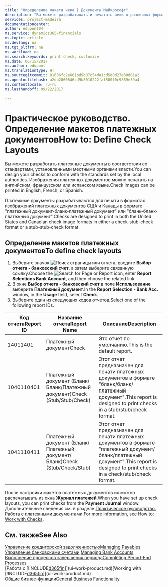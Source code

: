 ```yaml
---
title: "Определение макета чека | Документы Майкрософт"
description: "Вы можете разрабатывать и печатать чеки в различных форматах, чтобы они соответствовали определенным стандартам."
services: project-madeira
documentationcenter: 
author: edupont04
ms.service: dynamics365-financials
ms.topic: article
ms.devlang: na
ms.tgt_pltfrm: na
ms.workload: na
ms.search.keywords: print check, customize
ms.date: 06/15/2017
ms.author: edupont
ms.translationtype: HT
ms.sourcegitcommit: 81636fc2e661bd9b07c54da1cd5d0d27e30d01a2
ms.openlocfilehash: a2db2860846cd9b8010222faf580f0c9889e39a4
ms.contentlocale: ru-ru
ms.lasthandoff: 09/22/2017

---
```

# <a name="how-to-define-check-layouts"></a><span data-ttu-id="1f42a-103">Практическое руководство. Определение макетов платежных документов</span><span class="sxs-lookup"><span data-stu-id="1f42a-103">How to: Define Check Layouts</span></span>
<span data-ttu-id="1f42a-104">Вы можете разработать платежные документы в соответствии со стандартами, установленными местными органами власти.</span><span class="sxs-lookup"><span data-stu-id="1f42a-104">You can design your checks to conform with the standards set by the local authorities.</span></span> <span data-ttu-id="1f42a-105">Изображения платежных документов можно печатать на английском, французском или испанском языке.</span><span class="sxs-lookup"><span data-stu-id="1f42a-105">Check images can be printed in English, French, or Spanish.</span></span>

<span data-ttu-id="1f42a-106">Платежные документы разрабатываются для печати в форматах изображений платежных документов США и Канады в формате "платежный документ-бланк-платежный документ" или "бланк-бланк-платежный документ".</span><span class="sxs-lookup"><span data-stu-id="1f42a-106">Checks are designed to print in both the United States and Canadian check image formats in either a check-stub-check format or a stub-stub-check format.</span></span>

## <a name="to-define-check-layouts"></a><span data-ttu-id="1f42a-107">Определение макетов платежных документов</span><span class="sxs-lookup"><span data-stu-id="1f42a-107">To define check layouts</span></span>
1. <span data-ttu-id="1f42a-108">Выберите значок ![Поиск страницы или отчета](media/ui-search/search_small.png "Значок поиска страницы или отчета"), введите **Выбор отчета - банковский счет**, а затем выберите связанную ссылку.</span><span class="sxs-lookup"><span data-stu-id="1f42a-108">Choose the ![Search for Page or Report](media/ui-search/search_small.png "Search for Page or Report icon") icon, enter **Report Selections Bank Account**, and then choose the related link.</span></span>
2. <span data-ttu-id="1f42a-109">В окне **Выбор отчета - банковский счет** в поле **Использование** выберите **Платежный документ**.</span><span class="sxs-lookup"><span data-stu-id="1f42a-109">In the **Report Selection - Bank Acc.** window, in the **Usage** field, select **Check**.</span></span>
3. <span data-ttu-id="1f42a-110">Выберите один из следующих кодов отчетов.</span><span class="sxs-lookup"><span data-stu-id="1f42a-110">Select one of the following report IDs.</span></span>

| <span data-ttu-id="1f42a-111">Код отчета</span><span class="sxs-lookup"><span data-stu-id="1f42a-111">Report ID</span></span> | <span data-ttu-id="1f42a-112">Название отчета</span><span class="sxs-lookup"><span data-stu-id="1f42a-112">Report Name</span></span> | <span data-ttu-id="1f42a-113">Описание</span><span class="sxs-lookup"><span data-stu-id="1f42a-113">Description</span></span> |
| --- | --- | --- |
| <span data-ttu-id="1f42a-114">1401</span><span class="sxs-lookup"><span data-stu-id="1f42a-114">1401</span></span> |<span data-ttu-id="1f42a-115">Платежный документ</span><span class="sxs-lookup"><span data-stu-id="1f42a-115">Check</span></span> |<span data-ttu-id="1f42a-116">Это отчет по умолчанию.</span><span class="sxs-lookup"><span data-stu-id="1f42a-116">This is the default report.</span></span> |
| <span data-ttu-id="1f42a-117">10401</span><span class="sxs-lookup"><span data-stu-id="1f42a-117">10401</span></span> |<span data-ttu-id="1f42a-118">Платежный документ (Бланк/Бланк/Платежный документ)</span><span class="sxs-lookup"><span data-stu-id="1f42a-118">Check (Stub/Stub/Check)</span></span> |<span data-ttu-id="1f42a-119">Этот отчет предназначен для печати платежных документов в формате "бланк/бланк/платежный документ".</span><span class="sxs-lookup"><span data-stu-id="1f42a-119">This report is designed to print checks in a stub/stub/check format.</span></span> |
| <span data-ttu-id="1f42a-120">10411</span><span class="sxs-lookup"><span data-stu-id="1f42a-120">10411</span></span> |<span data-ttu-id="1f42a-121">Платежный документ (Бланк/Платежный документ/Бланк)</span><span class="sxs-lookup"><span data-stu-id="1f42a-121">Check (Stub/Check/Stub)</span></span> |<span data-ttu-id="1f42a-122">Этот отчет предназначен для печати платежных документов в формате "платежный документ/бланк/платежный документ".</span><span class="sxs-lookup"><span data-stu-id="1f42a-122">This report is designed to print checks in a check/stub/check format.</span></span> |

<span data-ttu-id="1f42a-123">После настройки макетов платежных документов их можно распечатывать из окна **Журнал платежей**.</span><span class="sxs-lookup"><span data-stu-id="1f42a-123">When you have set up check layouts, you can print checks from the **Payment Journal** window.</span></span> <span data-ttu-id="1f42a-124">Дополнительные сведения см. в разделе [Практическое руководство. Работа с платежными документами](payables-how-work-checks.md).</span><span class="sxs-lookup"><span data-stu-id="1f42a-124">For more information, see [How to: Work with Checks](payables-how-work-checks.md).</span></span>

## <a name="see-also"></a><span data-ttu-id="1f42a-125">См. также</span><span class="sxs-lookup"><span data-stu-id="1f42a-125">See Also</span></span>
[<span data-ttu-id="1f42a-126">Управление кредиторской задолженностью</span><span class="sxs-lookup"><span data-stu-id="1f42a-126">Managing Payables</span></span>](payables-manage-payables.md)  
<span data-ttu-id="1f42a-127">[Управление банковскими счетами](bank-manage-bank-accounts.md) </span><span class="sxs-lookup"><span data-stu-id="1f42a-127">[Managing Bank Accounts](bank-manage-bank-accounts.md) </span></span>  
[<span data-ttu-id="1f42a-128">Выполнение процессов завершения периода</span><span class="sxs-lookup"><span data-stu-id="1f42a-128">Completing Period-End Processes</span></span>](year-how-complete-period-end-processes.md)  
<span data-ttu-id="1f42a-129">[Работа с [!INCLUDE[d365fin](includes/d365fin_md.md)]](ui-work-product.md)</span><span class="sxs-lookup"><span data-stu-id="1f42a-129">[Working with [!INCLUDE[d365fin](includes/d365fin_md.md)]](ui-work-product.md)</span></span>  
[<span data-ttu-id="1f42a-130">Общие бизнес-функции</span><span class="sxs-lookup"><span data-stu-id="1f42a-130">General Business Functionality</span></span>](ui-across-business-areas.md)

